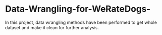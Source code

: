 # Data-Wrangling-for-WeRateDogs-
In this project, data wrangling methods have been performed to get whole dataset and make it clean for further analysis.

